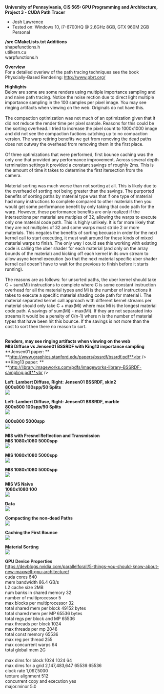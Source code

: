 **University of Pennsylvania, CIS 565: GPU Programming and Architecture,
Project 3 - CUDA Path Tracer**

* Josh Lawrence
* Tested on: Windows 10, i7-6700HQ @ 2.6GHz 8GB, GTX 960M 2GB  Personal

**/src CMakeLists.txt Additions**<br />
shapefunctions.h<br />
utilkern.cu<br />
warpfunctions.h<br />

**Overview**<br />
For a detailed overiew of the path tracing techniques see the book Physcially-Based Rendering:
http://www.pbrt.org/

**Highlights**<br />
    Below are some are some renders using multiple importance sampling and and naive path tracing. Notice the noise rection due to direct light multiple importance sampling in the 100 samples per pixel image. You may see ringing artifacts when viewing on the web. Originals do not have this.
<br />
<br />
    The compaction optimization was not much of an optimization given that it did not reduce the render time per pixel sample. Reasons for this could be the sorting overhead. I tried to increase the pixel count to 1000x1000 image and did not see the compaction fuctions catching up to no compaction version. The warp retiring benefits we get from removing the dead paths does not outway the overhead from removing them in the first place.
<br />
<br />
    Of three optimizations that were performed, first bounce caching was the only one that provided any performance improvement. Across several depth termination settings it provided a constant savings of roughly 2ms. This is the amount of time it takes to determine the first itersection from the camera. 
<br />
<br />
    Material sorting was much worse than not sorting at all. This is likely due to the overhead of sorting not being greater than the savings. The purported benefits of sorting paths by material type was that if one type of material had many instructions to complete compared to other materials then you would get some performance benefit by only taking that code path for the warp. However, these performance benefits are only realized if the intersections per material are mutiples of 32, allowing the warps to execute only one material code path. This is highly unlikely. It is far more likely that they are not multiples of 32 and some warps must stride 2 or more materials. This negates the benefits of sorting becuase in order for the next kernel call to start executing, it must wait around for these kinds of mixed material warps to finish. The only way I could see this working with existing code is calling the uber shader for each material (and only on the array bounds of the material) and kicking off each kernel in its own stream to allow async kernel execution (so that the next material specific uber shader kernel call doesn't have to wait for the previous to finish before it starts running). 
<br />
<br />
    The reasons are as follows: for unsorted paths, the uber kernel should take C + sum(Mi) instructions to complete where C is some constant instruction overhead for all the material types and Mi is the number of instructions it takes to execute a specific material shading code path for material i. The material separated kernel call approach with different kernel streams per material should only take C + max(Mi) where max Mi is the longest material code path. A savings of sum(Mi) - max(Mi). If they are not separated into streams it would be a penalty of C(n-1) where n is the number of material types that have been hit this bounce. If the savings is not more than the cost to sort then there no reason to sort.
<br />
<br />


**Renders, may see ringing artifacts when viewing on the web**<br />
**MIS Diffuse vs Jensen01 BSSRDF with King13 importance sampling**<br />
**Jensen01 paper: **<br />
**http://www.graphics.stanford.edu/papers/bssrdf/bssrdf.pdf**<br />
**King13 paper: **<br />
**http://library.imageworks.com/pdfs/imageworks-library-BSSRDF-sampling.pdf**<br />

**Left: Lambert Diffuse, Right: Jensen01 BSSRDF, skin2**<br />
**800x800 100spp/50 Splits**<br />
![](img/BunnyCompare.png)

**Left: Lambert Diffuse, Right: Jensen01 BSSRDF, marble**<br />
**800x800 100spp/50 Splits**<br />
![](img/DragonsCompare.png)

**800x800 5000spp**<br />
![](img/FL10_DiffuseVsMarbleMIS5k.png)

**MIS with Fresnel Reflection and Transmission**<br />
**MIS 1080x1080 5000spp**<br />
![](img/dragonbunny.png)

**MIS 1080x1080 5000spp**<br />
![](img/cornellGlassCubeMIS5000.png)

**MIS 1080x1080 5000spp**<br />
![](img/cornellGlassMIS5000.png)

**MIS VS Naive**<br />
**1080x1080 100**<br />
![](img/cornellMISvsNAIVE100.png)


**Data**<br />
![](img/data.png)

**Compacting the non-dead Paths**<br />
![](img/compact.png)

**Caching the First Bounce**<br />
![](img/firstbouncecaching.png)

**Material Sorting**<br />
![](img/materialsorting.png)


**GPU Device Properties**<br />
https://devblogs.nvidia.com/parallelforall/5-things-you-should-know-about-new-maxwell-gpu-architecture/<br />
cuda cores 640<br />
mem bandwidth 86.4 GB/s<br />
L2 cache size 2MB<br />
num banks in shared memory 32<br />
number of multiprocessor 5<br />
max blocks per multiprocessor 32<br />
total shared mem per block 49152 bytes<br />
total shared mem per MP 65536 bytes<br />
total regs per block and MP 65536<br />
max threads per block 1024<br />
max threads per mp 2048<br />
total const memory 65536<br />
max reg per thread 255<br />
max concurrent warps 64<br />
total global mem 2G<br />
<br />
max dims for block 1024 1024 64<br />
max dims for a grid 2,147,483,647 65536 65536<br />
clock rate 1,097,5000<br />
texture alignment 512<br />
concurrent copy and execution yes<br />
major.minor 5.0<br />
